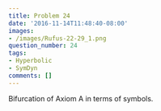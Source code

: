 ```yaml
---
title: Problem 24
date: '2016-11-14T11:48:40-08:00'
images:
- /images/Rufus-22-29_1.png
question_number: 24
tags:
- Hyperbolic
- SymDyn
comments: []
---
```

Bifurcation of Axiom A in terms of symbols.

